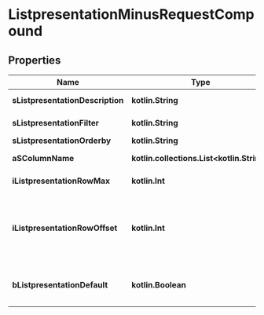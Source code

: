 
# ListpresentationMinusRequestCompound

## Properties
Name | Type | Description | Notes
------------ | ------------- | ------------- | -------------
**sListpresentationDescription** | **kotlin.String** | A descriptive for the list presentation | 
**sListpresentationFilter** | **kotlin.String** | The filter to apply to the request to limit results. | 
**sListpresentationOrderby** | **kotlin.String** | The order by the user chose | 
**aSColumnName** | **kotlin.collections.List&lt;kotlin.String&gt;** | An array of column names that the user chose to bee visible | 
**iListpresentationRowMax** | **kotlin.Int** | The maximum numbers of results to be returned | 
**iListpresentationRowOffset** | **kotlin.Int** | The starting element from where to start retrieving the results. For example if you started at iRowOffset&#x3D;0 and asked for iRowMax&#x3D;100, to get the next 100 results, you could specify iRowOffset&#x3D;100&amp;iRowMax&#x3D;100, | 
**bListpresentationDefault** | **kotlin.Boolean** | Set to true if the user chose this Listpresentation as the default one. A single element should be set to true | 



